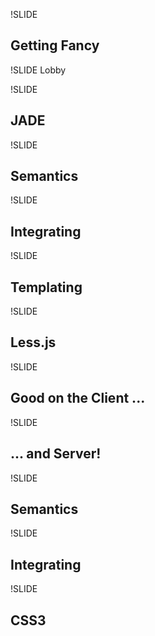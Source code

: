 !SLIDE
## Getting Fancy

!SLIDE
Lobby

!SLIDE
## JADE

!SLIDE
## Semantics

!SLIDE
## Integrating

!SLIDE
## Templating

!SLIDE
## Less.js

!SLIDE
## Good on the Client ...

!SLIDE
## ... and Server!

!SLIDE
## Semantics

!SLIDE
## Integrating

!SLIDE
## CSS3

